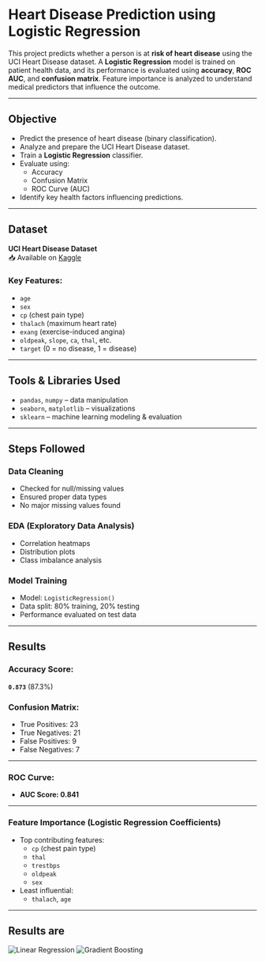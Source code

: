 # Heart Disease Prediction using Logistic Regression

This project predicts whether a person is at **risk of heart disease** using the UCI Heart Disease dataset. A **Logistic Regression** model is trained on patient health data, and its performance is evaluated using **accuracy**, **ROC AUC**, and **confusion matrix**. Feature importance is analyzed to understand medical predictors that influence the outcome.

---

##  Objective

- Predict the presence of heart disease (binary classification).
- Analyze and prepare the UCI Heart Disease dataset.
- Train a **Logistic Regression** classifier.
- Evaluate using:
  - Accuracy
  - Confusion Matrix
  - ROC Curve (AUC)
- Identify key health factors influencing predictions.

---

##  Dataset

**UCI Heart Disease Dataset**  
📥 Available on [Kaggle](https://www.kaggle.com/datasets/ronitf/heart-disease-uci)

### Key Features:
- `age`
- `sex`
- `cp` (chest pain type)
- `thalach` (maximum heart rate)
- `exang` (exercise-induced angina)
- `oldpeak`, `slope`, `ca`, `thal`, etc.
- `target` (0 = no disease, 1 = disease)

---

##  Tools & Libraries Used

- `pandas`, `numpy` – data manipulation
- `seaborn`, `matplotlib` – visualizations
- `sklearn` – machine learning modeling & evaluation

---

## Steps Followed

###  Data Cleaning
- Checked for null/missing values
- Ensured proper data types
- No major missing values found

###  EDA (Exploratory Data Analysis)
- Correlation heatmaps
- Distribution plots
- Class imbalance analysis

###  Model Training
- Model: `LogisticRegression()`
- Data split: 80% training, 20% testing
- Performance evaluated on test data

---

##  Results

###  Accuracy Score:
**`0.873`** (87.3%)

###  Confusion Matrix:


- True Positives: 23  
- True Negatives: 21  
- False Positives: 9  
- False Negatives: 7

---

###  ROC Curve:
- **AUC Score: 0.841**

---

###  Feature Importance (Logistic Regression Coefficients)

- Top contributing features:
  - `cp` (chest pain type)
  - `thal`
  - `trestbps`
  - `oldpeak`
  - `sex`
- Least influential:
  - `thalach`, `age`

---

## Results are 
![Linear Regression](file-9rXyCVT5fEN8j3SKkvhWKL)
![Gradient Boosting ](file-9rXyCVT5fEN8j3SKkvhWKL)

